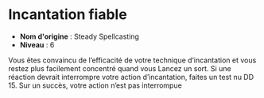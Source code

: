 # Incantation fiable

 * **Nom d'origine** : Steady Spellcasting
 * **Niveau** : 6


<p>Vous êtes convaincu de l’efficacité de votre technique d’incantation et vous restez plus facilement concentré quand vous Lancez un sort. Si une réaction devrait interrompre votre action d’incantation, faites un test nu DD 15. Sur un succès, votre action n’est pas interrompue</p>